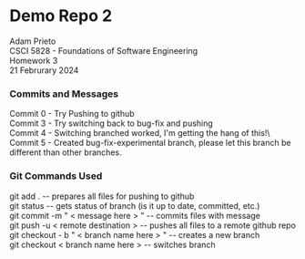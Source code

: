 # Demo Repo 2 

Adam Prieto\
CSCI 5828 - Foundations of Software Engineering\
Homework 3\
21 Februrary 2024


### Commits and Messages
Commit 0 - Try Pushing to github\
Commit 3 - Try switching back to bug-fix and pushing\
Commit 4 - Switching branched worked, I'm getting the hang of this!\ 
Commit 5 - Created bug-fix-experimental branch, please let this branch be different than other branches.


### Git Commands Used
git add . -- prepares all files for pushing to github\
git status -- gets status of branch (is it up to date, committed, etc.)\
git commit -m " < message here > " -- commits files with message\
git push -u < remote destination > -- pushes all files to a remote github repo\
git checkout - b " < branch name here > " -- creates a new branch\
git checkout < branch name here > -- switches branch
